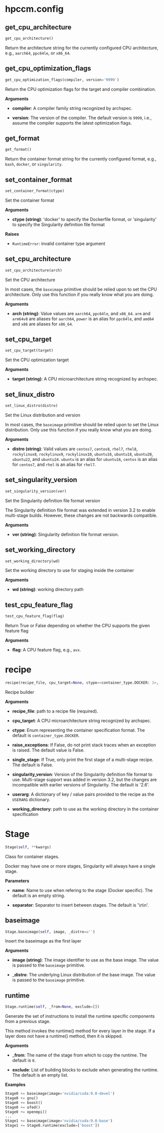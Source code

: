 # hpccm.config

## get_cpu_architecture
```python
get_cpu_architecture()
```
Return the architecture string for the currently configured CPU
architecture, e.g., `aarch64`, `ppc64le`, or `x86_64`.


## get_cpu_optimization_flags
```python
get_cpu_optimization_flags(compiler, version='9999')
```
Return the CPU optimization flags for the target and compiler
combination.

__Arguments__


- __compiler__: A compiler family string recognized by archspec.

- __version__: The version of the compiler.  The default version is
`9999`, i.e., assume the compiler supports the latest optimization
flags.

## get_format
```python
get_format()
```
Return the container format string for the currently configured
format, e.g., `bash`, `docker`, or `singularity`.
## set_container_format
```python
set_container_format(ctype)
```
Set the container format

__Arguments__


- __ctype (string)__: 'docker' to specify the Dockerfile format, or
'singularity' to specify the Singularity definition file format

__Raises__


- `RuntimeError`: invalid container type argument

## set_cpu_architecture
```python
set_cpu_architecture(arch)
```
Set the CPU architecture

In most cases, the `baseimage` primitive should be relied upon to
set the CPU architecture.  Only use this function if you really
know what you are doing.

__Arguments__


- __arch (string)__: Value values are `aarch64`, `ppc64le`, and `x86_64`.
`arm` and `arm64v8` are aliases for `aarch64`, `power` is an alias
for `ppc64le`, and `amd64` and `x86` are aliases for `x86_64`.

## set_cpu_target
```python
set_cpu_target(target)
```
Set the CPU optimization target

__Arguments__


- __target (string)__: A CPU microarchitecture string recognized by
archspec.

## set_linux_distro
```python
set_linux_distro(distro)
```
Set the Linux distribution and version

In most cases, the `baseimage` primitive should be relied upon to
set the Linux distribution.  Only use this function if you really
know what you are doing.

__Arguments__


- __distro (string)__: Valid values are `centos7`, `centos8`, `rhel7`,
`rhel8`, `rockylinux8`, `rockylinux9`, `rockylinux10`, `ubuntu16`,
`ubuntu18`, `ubuntu20`, `ubuntu22`, and `ubuntu24`.  `ubuntu` is an
alias for `ubuntu16`, `centos` is an alias for `centos7`, and `rhel`
is an alias for `rhel7`.


## set_singularity_version
```python
set_singularity_version(ver)
```
Set the Singularity definition file format version

The Singularity definition file format was extended in version 3.2
to enable multi-stage builds.  However, these changes are not
backwards compatible.

__Arguments__


- __ver (string)__: Singularity definition file format version.


## set_working_directory
```python
set_working_directory(wd)
```
Set the working directory to use for staging inside the container

__Arguments__


- __wd (string)__: working directory path


## test_cpu_feature_flag
```python
test_cpu_feature_flag(flag)
```
Return True or False depending on whether the CPU supports the
given feature flag

__Arguments__


- __flag__: A CPU feature flag, e.g., `avx`.

# recipe
```python
recipe(recipe_file, cpu_target=None, ctype=<container_type.DOCKER: 1>, raise_exceptions=False, single_stage=False, singularity_version=u'2.6', userarg=None, working_directory=u'/var/tmp')
```
Recipe builder

__Arguments__


- __recipe_file__: path to a recipe file (required).

- __cpu_target__: A CPU microarchitecture string recognized by archspec.

- __ctype__: Enum representing the container specification format.  The
default is `container_type.DOCKER`.

- __raise_exceptions__: If False, do not print stack traces when an
exception is raised.  The default value is False.

- __single_stage__: If True, only print the first stage of a multi-stage
recipe.  The default is False.

- __singularity_version__: Version of the Singularity definition file
format to use.  Multi-stage support was added in version 3.2, but
the changes are incompatible with earlier versions of Singularity.
The default is '2.6'.

- __userarg__: A dictionary of key / value pairs provided to the recipe
as the `USERARG` dictionary.

- __working_directory__: path to use as the working directory in the
container specification


# Stage
```python
Stage(self, **kwargs)
```
Class for container stages.

Docker may have one or more stages,
   Singularity will always have a single stage.

__Parameters__


- __name__: Name to use when refering to the stage (Docker specific).
The default is an empty string.

- __separator__: Separator to insert between stages.  The default is
'\n\n'.


## baseimage
```python
Stage.baseimage(self, image, _distro=u'')
```
Insert the baseimage as the first layer

__Arguments__


- __image (string)__: The image identifier to use as the base image.
The value is passed to the `baseimage` primitive.

- ___distro__: The underlying Linux distribution of the base image.
The value is passed to the `baseimage` primitive.

## runtime
```python
Stage.runtime(self, _from=None, exclude=[])
```
Generate the set of instructions to install the runtime specific
components from a previous stage.

This method invokes the runtime() method for every layer in
the stage.  If a layer does not have a runtime() method, then
it is skipped.

__Arguments__


- ___from__: The name of the stage from which to copy the runtime.
The default is `0`.

- __exclude__: List of building blocks to exclude when generating
the runtime. The default is an empty list.

__Examples__

```python
Stage0 += baseimage(image='nvidia/cuda:9.0-devel')
Stage0 += gnu()
Stage0 += boost()
Stage0 += ofed()
Stage0 += openmpi()
...
Stage1 += baseimage(image='nvidia/cuda:9.0-base')
Stage1 += Stage0.runtime(exclude=['boost'])
```


